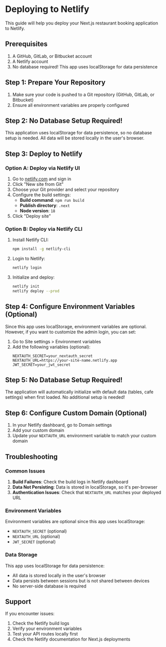 # Deploying to Netlify

This guide will help you deploy your Next.js restaurant booking application to Netlify.

## Prerequisites

1. A GitHub, GitLab, or Bitbucket account
2. A Netlify account
3. No database required! This app uses localStorage for data persistence

## Step 1: Prepare Your Repository

1. Make sure your code is pushed to a Git repository (GitHub, GitLab, or Bitbucket)
2. Ensure all environment variables are properly configured

## Step 2: No Database Setup Required!

This application uses localStorage for data persistence, so no database setup is needed. All data will be stored locally in the user's browser.

## Step 3: Deploy to Netlify

### Option A: Deploy via Netlify UI

1. Go to [netlify.com](https://netlify.com) and sign in
2. Click "New site from Git"
3. Choose your Git provider and select your repository
4. Configure the build settings:
   - **Build command**: `npm run build`
   - **Publish directory**: `.next`
   - **Node version**: `18`
5. Click "Deploy site"

### Option B: Deploy via Netlify CLI

1. Install Netlify CLI:
   ```bash
   npm install -g netlify-cli
   ```

2. Login to Netlify:
   ```bash
   netlify login
   ```

3. Initialize and deploy:
   ```bash
   netlify init
   netlify deploy --prod
   ```

## Step 4: Configure Environment Variables (Optional)

Since this app uses localStorage, environment variables are optional. However, if you want to customize the admin login, you can set:

1. Go to Site settings > Environment variables
2. Add the following variables (optional):
   ```
   NEXTAUTH_SECRET=your_nextauth_secret
   NEXTAUTH_URL=https://your-site-name.netlify.app
   JWT_SECRET=your_jwt_secret
   ```

## Step 5: No Database Setup Required!

The application will automatically initialize with default data (tables, cafe settings) when first loaded. No additional setup is needed!

## Step 6: Configure Custom Domain (Optional)

1. In your Netlify dashboard, go to Domain settings
2. Add your custom domain
3. Update your `NEXTAUTH_URL` environment variable to match your custom domain

## Troubleshooting

### Common Issues

1. **Build Failures**: Check the build logs in Netlify dashboard
2. **Data Not Persisting**: Data is stored in localStorage, so it's per-browser
3. **Authentication Issues**: Check that `NEXTAUTH_URL` matches your deployed URL

### Environment Variables

Environment variables are optional since this app uses localStorage:
- `NEXTAUTH_SECRET` (optional)
- `NEXTAUTH_URL` (optional)
- `JWT_SECRET` (optional)

### Data Storage

This app uses localStorage for data persistence:
- All data is stored locally in the user's browser
- Data persists between sessions but is not shared between devices
- No server-side database is required

## Support

If you encounter issues:
1. Check the Netlify build logs
2. Verify your environment variables
3. Test your API routes locally first
4. Check the Netlify documentation for Next.js deployments
